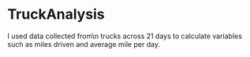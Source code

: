 # TruckAnalysis
I used data collected from\n trucks across 21 days to calculate variables such as miles driven and average mile per day.
